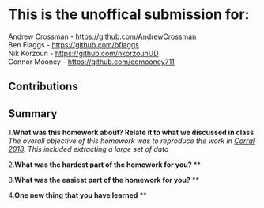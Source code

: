 # This is the unoffical submission for:
Andrew Crossman -  https://github.com/AndrewCrossman <br />
Ben Flaggs - https://github.com/bflaggs <br />
Nik Korzoun - https://github.com/nkorzounUD <br />
Connor Mooney - https://github.com/comooney711

## Contributions


## Summary
1.**What was this homework about? Relate it to what we discussed in class.**
  *The overall objective of this homework was to reproduce the work in [Corral 2018](https://arxiv.org/pdf/0910.0055.pdf). This included extracting a large set of data*
  
2.**What was the hardest part of the homework for you?**
  **
  
3.**What was the easiest part of the homework for you?**
  **
  
4.**One new thing that you have learned**
  **


